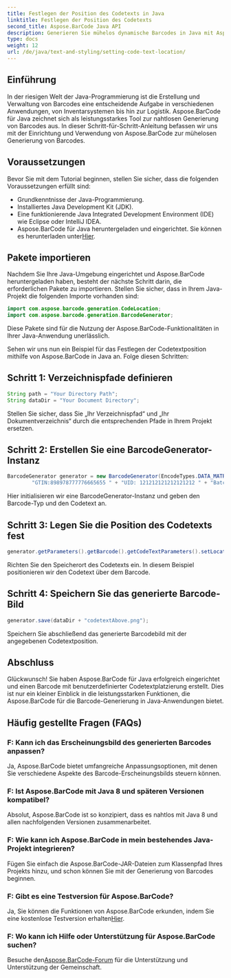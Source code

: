 ```yaml
---
title: Festlegen der Position des Codetexts in Java
linktitle: Festlegen der Position des Codetexts
second_title: Aspose.BarCode Java API
description: Generieren Sie mühelos dynamische Barcodes in Java mit Aspose.BarCode. Befolgen Sie unsere Schritt-für-Schritt-Anleitung zur Anpassung von Codetexten und verbessern Sie die Funktionalität Ihrer Anwendung.
type: docs
weight: 12
url: /de/java/text-and-styling/setting-code-text-location/
---
```


## Einführung

In der riesigen Welt der Java-Programmierung ist die Erstellung und Verwaltung von Barcodes eine entscheidende Aufgabe in verschiedenen Anwendungen, von Inventarsystemen bis hin zur Logistik. Aspose.BarCode für Java zeichnet sich als leistungsstarkes Tool zur nahtlosen Generierung von Barcodes aus. In dieser Schritt-für-Schritt-Anleitung befassen wir uns mit der Einrichtung und Verwendung von Aspose.BarCode zur mühelosen Generierung von Barcodes.

## Voraussetzungen

Bevor Sie mit dem Tutorial beginnen, stellen Sie sicher, dass die folgenden Voraussetzungen erfüllt sind:

- Grundkenntnisse der Java-Programmierung.
- Installiertes Java Development Kit (JDK).
- Eine funktionierende Java Integrated Development Environment (IDE) wie Eclipse oder IntelliJ IDEA.
-  Aspose.BarCode für Java heruntergeladen und eingerichtet. Sie können es herunterladen unter[Hier](https://releases.aspose.com/barcode/java/).

## Pakete importieren

Nachdem Sie Ihre Java-Umgebung eingerichtet und Aspose.BarCode heruntergeladen haben, besteht der nächste Schritt darin, die erforderlichen Pakete zu importieren. Stellen Sie sicher, dass in Ihrem Java-Projekt die folgenden Importe vorhanden sind:

```java
import com.aspose.barcode.generation.CodeLocation;
import com.aspose.barcode.generation.BarcodeGenerator;
```

Diese Pakete sind für die Nutzung der Aspose.BarCode-Funktionalitäten in Ihrer Java-Anwendung unerlässlich.

Sehen wir uns nun ein Beispiel für das Festlegen der Codetextposition mithilfe von Aspose.BarCode in Java an. Folge diesen Schritten:

## Schritt 1: Verzeichnispfade definieren

```java
String path = "Your Directory Path";
String dataDir = "Your Document Directory";
```

Stellen Sie sicher, dass Sie „Ihr Verzeichnispfad“ und „Ihr Dokumentverzeichnis“ durch die entsprechenden Pfade in Ihrem Projekt ersetzen.

## Schritt 2: Erstellen Sie eine BarcodeGenerator-Instanz

```java
BarcodeGenerator generator = new BarcodeGenerator(EncodeTypes.DATA_MATRIX,
        "GTIN:898978777776665655 " + "UID: 121212121212121212 " + "Batch:GH768 " + "Exp.Date:150923");
```

Hier initialisieren wir eine BarcodeGenerator-Instanz und geben den Barcode-Typ und den Codetext an.

## Schritt 3: Legen Sie die Position des Codetexts fest

```java
generator.getParameters().getBarcode().getCodeTextParameters().setLocation(CodeLocation.ABOVE);
```

Richten Sie den Speicherort des Codetexts ein. In diesem Beispiel positionieren wir den Codetext über dem Barcode.

## Schritt 4: Speichern Sie das generierte Barcode-Bild

```java
generator.save(dataDir + "codetextAbove.png");
```

Speichern Sie abschließend das generierte Barcodebild mit der angegebenen Codetextposition.

## Abschluss

Glückwunsch! Sie haben Aspose.BarCode für Java erfolgreich eingerichtet und einen Barcode mit benutzerdefinierter Codetextplatzierung erstellt. Dies ist nur ein kleiner Einblick in die leistungsstarken Funktionen, die Aspose.BarCode für die Barcode-Generierung in Java-Anwendungen bietet.

## Häufig gestellte Fragen (FAQs)

### F: Kann ich das Erscheinungsbild des generierten Barcodes anpassen?
Ja, Aspose.BarCode bietet umfangreiche Anpassungsoptionen, mit denen Sie verschiedene Aspekte des Barcode-Erscheinungsbilds steuern können.

### F: Ist Aspose.BarCode mit Java 8 und späteren Versionen kompatibel?
Absolut, Aspose.BarCode ist so konzipiert, dass es nahtlos mit Java 8 und allen nachfolgenden Versionen zusammenarbeitet.

### F: Wie kann ich Aspose.BarCode in mein bestehendes Java-Projekt integrieren?
Fügen Sie einfach die Aspose.BarCode-JAR-Dateien zum Klassenpfad Ihres Projekts hinzu, und schon können Sie mit der Generierung von Barcodes beginnen.

### F: Gibt es eine Testversion für Aspose.BarCode?
 Ja, Sie können die Funktionen von Aspose.BarCode erkunden, indem Sie eine kostenlose Testversion erhalten[Hier](https://releases.aspose.com/).

### F: Wo kann ich Hilfe oder Unterstützung für Aspose.BarCode suchen?
 Besuche den[Aspose.BarCode-Forum](https://forum.aspose.com/c/barcode/13) für die Unterstützung und Unterstützung der Gemeinschaft.
